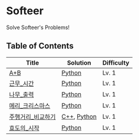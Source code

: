 # Softeer
Solve Softeer's Problems!

## Table of Contents
| Title | Solution | Difficulty |
| ----- | -------- | ---------- |
| [A+B](https://softeer.ai/practice/6295) | [Python](./A+B/A+B.py) | Lv. 1 |
| [근무_시간](https://softeer.ai/practice/6254) | [Python](./근무_시간/근무_시간.py) | Lv. 1 |
| [나무_출력](https://softeer.ai/practice/9655) | [Python](./나무_출력/나무_출력.py) | Lv. 1 |
| [메리_크리스마스](https://softeer.ai/practice/9660) | [Python](./메리_크리스마스/메리_크리스마스.py) | Lv. 1 |
| [주행거리_비교하기](https://softeer.ai/practice/6253) | [C++](./주행거리_비교하기/주행거리_비교하기.cpp), [Python](./주행거리_비교하기/주행거리_비교하기.py) | Lv. 1 |
| [효도의_시작](https://softeer.ai/practice/7724) | [Python](./효도의_시작/효도의_시작.py) | Lv. 1 |

